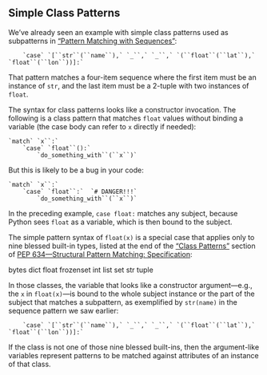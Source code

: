 ## Simple Class Patterns

We’ve already seen an example with simple class patterns used as subpatterns in [“Pattern Matching with Sequences”](ch02.html#sequence_patterns_sec):

        `case` `[``str``(``name``),` `_``,` `_``,` `(``float``(``lat``),` `float``(``lon``))]:`

That pattern matches a four-item sequence where the first item must be an instance of `str`, and the last item must be a 2-tuple with two instances of `float`.

The syntax for class patterns looks like a constructor invocation. The following is a class pattern that matches `float` values without binding a variable (the case body can refer to `x` directly if needed):

    `match` `x``:`
        `case` `float``():`
            `do_something_with``(``x``)`

But this is likely to be a bug in your code:

    `match` `x``:`
        `case` `float``:`  `# DANGER!!!`
            `do_something_with``(``x``)`

In the preceding example, `case float:` matches any subject, because Python sees `float` as a variable, which is then bound to the subject.

The simple pattern syntax of `float(x)` is a special case that applies only to nine blessed built-in types, listed at the end of the [“Class Patterns”](https://fpy.li/5-16) section of [PEP 634—Structural Pattern Matching: Specification](https://fpy.li/pep634):

bytes   dict   float   frozenset   int   list   set   str   tuple

In those classes, the variable that looks like a constructor argument—e.g., the `x` in `float(x)`—is bound to the whole subject instance or the part of the subject that matches a subpattern, as exemplified by `str(name)` in the sequence pattern we saw earlier:

        `case` `[``str``(``name``),` `_``,` `_``,` `(``float``(``lat``),` `float``(``lon``))]:`

If the class is not one of those nine blessed built-ins, then the argument-like variables represent patterns to be matched against attributes of an instance of that class.